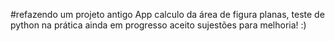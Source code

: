 #refazendo um projeto antigo
App calculo da área de figura planas, teste de python na prática ainda em progresso aceito sujestões para melhoria! :)


